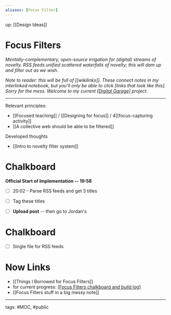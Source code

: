 ```yaml
---
aliases: [Focus Filter]
---
```

up: [[Design Ideas]]
# Focus Filters
*Mentally-complementary, open-source irrigation for (digital) streams of novelty. RSS feeds unified scattered waterfalls of novelty; this will dam up and filter out as we wish.*

*Note to reader: this will be full of [[wikilinks]]. These connect notes in my interlinked notebook, but you'll only be able to click [links that look like this]. Sorry for the mess. Welcome to my current [[Digital Garage]](https://ethanplante.org/go/digital-garage) project.*

---
Relevant principles:
- [[Focused teaching]] / [[Designing for focus]] / 4[[focus-capturing activity]]
- [[A collective web should be able to be filtered]]

Developed thoughts
- [[Intro to novelty filter system]]

# Chalkboard
**Official Start of Implementation -- 19:58**

- [ ] 20:02 - Parse RSS feeds and get 3 titles
- [ ] Tag these titles 


- [ ] **Upload post** -- then go to Jordan's

# Chalkboard
- [ ] Single file for RSS feeds



# Now Links
- [[Things I Borrowed for Focus Filters]]
- for current progress: [[Focus Filters chalkboard and build log]](https://ethanplante.org/focus-filters)
- [[Focus Filters stuff in a big messy note]]

--- 
tags: #MOC, #public 

